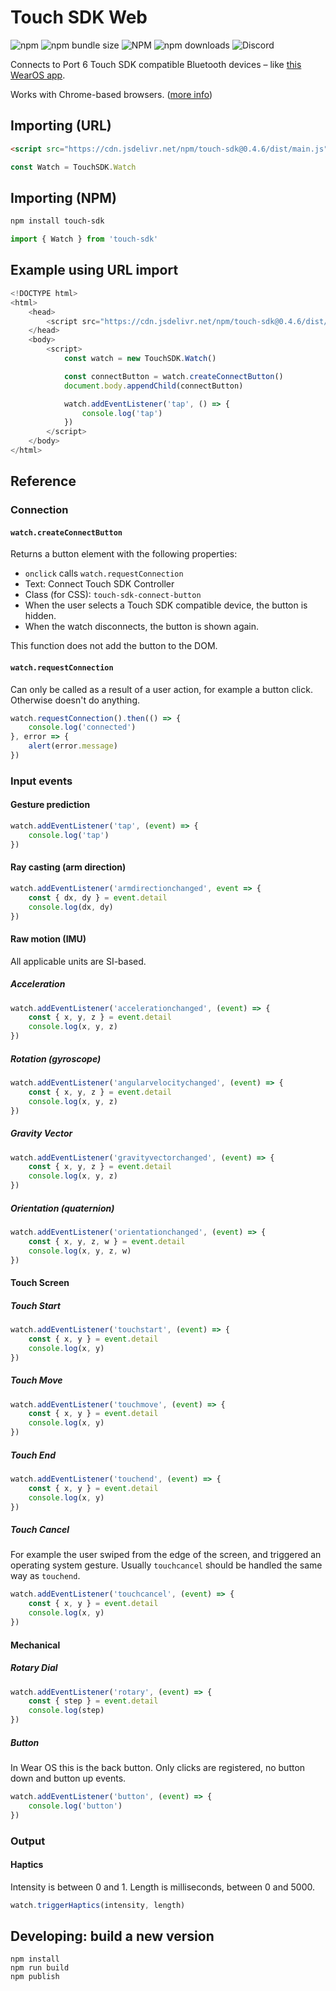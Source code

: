 # Touch SDK Web

![npm](https://img.shields.io/npm/v/touch-sdk)
![npm bundle size](https://img.shields.io/bundlephobia/min/touch-sdk)
![NPM](https://img.shields.io/npm/l/touch-sdk)
![npm downloads](https://img.shields.io/npm/dm/touch-sdk)
![Discord](https://img.shields.io/discord/869474617729875998)

Connects to Port 6 Touch SDK compatible Bluetooth devices – like [this WearOS app](https://play.google.com/store/apps/details?id=io.port6.watchbridge).

Works with Chrome-based browsers. ([more info](https://caniuse.com/?search=bluetooth))

## Importing (URL)

```html
<script src="https://cdn.jsdelivr.net/npm/touch-sdk@0.4.6/dist/main.js"></script>
```

```javascript
const Watch = TouchSDK.Watch
```

## Importing (NPM)
```sh
npm install touch-sdk
```

```javascript
import { Watch } from 'touch-sdk'
```

## Example using URL import

```javascript
<!DOCTYPE html>
<html>
    <head>
        <script src="https://cdn.jsdelivr.net/npm/touch-sdk@0.4.6/dist/main.js"></script>
    </head>
    <body>
        <script>
            const watch = new TouchSDK.Watch()

            const connectButton = watch.createConnectButton()
            document.body.appendChild(connectButton)

            watch.addEventListener('tap', () => {
                console.log('tap')
            })
        </script>
    </body>
</html>
```

## Reference

### Connection

#### `watch.createConnectButton`

Returns a button element with the following properties:
- `onclick` calls `watch.requestConnection`
- Text: Connect Touch SDK Controller
- Class (for CSS): `touch-sdk-connect-button`
- When the user selects a Touch SDK compatible device, the button is hidden.
- When the watch disconnects, the button is shown again.

This function does not add the button to the DOM.

#### `watch.requestConnection`
Can only be called as a result of a user action, for example a button click. Otherwise doesn't do anything.

```javascript
watch.requestConnection().then(() => {
    console.log('connected')
}, error => {
    alert(error.message)
})
```

### Input events

#### Gesture prediction

```javascript
watch.addEventListener('tap', (event) => {
    console.log('tap')
})
```

#### Ray casting (arm direction)
```javascript
watch.addEventListener('armdirectionchanged', event => {
    const { dx, dy } = event.detail
    console.log(dx, dy)
})
```

#### Raw motion (IMU)

All applicable units are SI-based.

##### Acceleration
```javascript
watch.addEventListener('accelerationchanged', (event) => {
    const { x, y, z } = event.detail
    console.log(x, y, z)
})
```

##### Rotation (gyroscope)
```javascript
watch.addEventListener('angularvelocitychanged', (event) => {
    const { x, y, z } = event.detail
    console.log(x, y, z)
})
```

##### Gravity Vector
```javascript
watch.addEventListener('gravityvectorchanged', (event) => {
    const { x, y, z } = event.detail
    console.log(x, y, z)
})
```

##### Orientation (quaternion)
```javascript
watch.addEventListener('orientationchanged', (event) => {
    const { x, y, z, w } = event.detail
    console.log(x, y, z, w)
})
```

#### Touch Screen

##### Touch Start
```javascript
watch.addEventListener('touchstart', (event) => {
    const { x, y } = event.detail
    console.log(x, y)
})
```

##### Touch Move
```javascript
watch.addEventListener('touchmove', (event) => {
    const { x, y } = event.detail
    console.log(x, y)
})
```

##### Touch End
```javascript
watch.addEventListener('touchend', (event) => {
    const { x, y } = event.detail
    console.log(x, y)
})
```

##### Touch Cancel
For example the user swiped from the edge of the screen, and triggered an operating system gesture. Usually `touchcancel` should be handled the same way as `touchend`.
```javascript
watch.addEventListener('touchcancel', (event) => {
    const { x, y } = event.detail
    console.log(x, y)
})
```

#### Mechanical

##### Rotary Dial
```javascript
watch.addEventListener('rotary', (event) => {
    const { step } = event.detail
    console.log(step)
})
```

##### Button
In Wear OS this is the back button. Only clicks are registered, no button down and button up events.
```javascript
watch.addEventListener('button', (event) => {
    console.log('button')
})
```

### Output
#### Haptics
Intensity is between 0 and 1.
Length is milliseconds, between 0 and 5000.
```javascript
watch.triggerHaptics(intensity, length)
```

## Developing: build a new version
```
npm install
npm run build
npm publish
```